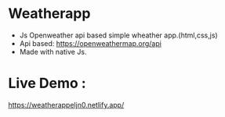 # Weatherapp
 - Js Openweather api based simple wheather app.(html,css,js)
 - Api based: https://openweathermap.org/api
 - Made with native Js.
 
 # Live Demo :
 
 https://weatherappeljn0.netlify.app/
